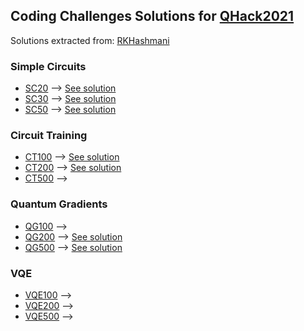 ## Coding Challenges Solutions for [QHack2021](https://github.com/XanaduAI/QHack2021)
Solutions extracted from: [RKHashmani](https://github.com/RKHashmani/QHack2021)
### Simple Circuits
* [SC20](QML_Challenges/simple_circuits_20_template/problem.pdf) --> [See solution](QML_Challenges/simple_circuits_20_template/simple_circuits_20_template.py)
* [SC30](QML_Challenges/simple_circuits_30_template/problem.pdf) --> [See solution](QML_Challenges/simple_circuits_30_template/simple_circuits_30_template.py)
* [SC50](QML_Challenges/simple_circuits_50_template/problem.pdf) --> [See solution](QML_Challenges/simple_circuits_50_template/simple_circuits_50_template.py)
### Circuit Training
* [CT100](QML_Challenges/circuit_training_100_template/problem.pdf) --> [See solution](QML_Challenges/circuit_training_100_template/circuit_training_100_template.py)
* [CT200](QML_Challenges/circuit_training_200_template/problem.pdf) --> [See solution](QML_Challenges/circuit_training_200_template/circuit_training_200_template.py)
* [CT500](QML_Challenges/circuit_training_500_template/problem.pdf) -->
### Quantum Gradients
* [QG100](QML_Challenges/quantum_gradients_100_template/problem.pdf) -->
* [QG200](QML_Challenges/quantum_gradients_200_template/problem.pdf) --> [See solution](QML_Challenges/quantum_gradients_200_template/quantum_gradients_200_template.py)
* [QG500](QML_Challenges/quantum_gradients_500_template/problem.pdf) --> [See solution](QML_Challenges/quantum_gradients_500_template/quantum_gradients_500_template.py)
### VQE
* [VQE100](QML_Challenges/vqe_100_template/problem.pdf) -->
* [VQE200](QML_Challenges/vqe_200_template/problem.pdf) -->
* [VQE500](QML_Challenges/vqe_500_template/problem.pdf) -->